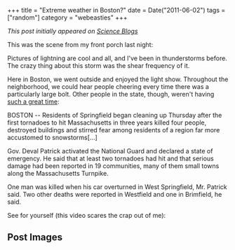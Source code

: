 +++
title = "Extreme weather in Boston?"
date = Date("2011-06-02")
tags = ["random"]
category = "webeasties"
+++

_This post initially appeared on [Science Blogs](http://scienceblogs.com/webeasties)_

This was the scene from my front porch last night:

Pictures of lightning are cool and all, and I've been in thunderstorms before. The crazy thing about this storm was the shear frequency of it.

Here in Boston, we went outside and enjoyed the light show. Throughout the neighborhood, we could hear people cheering every time there was a particularly large bolt. Other people in the state, though, weren't having [such a great time](http://www.nytimes.com/2011/06/03/us/03tornado.html?_r=1):

BOSTON -- Residents of Springfield began cleaning up Thursday after the first tornadoes to hit Massachusetts in three years killed four people, destroyed buildings and stirred fear among residents of a region far more accustomed to snowstorms[...]

Gov. Deval Patrick activated the National Guard and declared a state of emergency. He said that at least two tornadoes had hit and that serious damage had been reported in 19 communities, many of them small towns along the Massachusetts Turnpike.

One man was killed when his car overturned in West Springfield, Mr. Patrick said. Two other deaths were reported in Westfield and one in Brimfield, he said.

See for yourself (this video scares the crap out of me):

      
  

 ## Post Images


